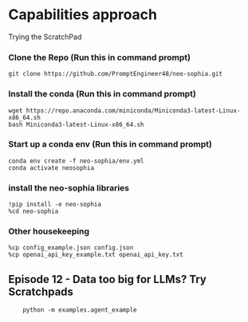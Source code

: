 # Capabilities approach
Trying the ScratchPad


### Clone the Repo (Run this in command prompt)
    git clone https://github.com/PromptEngineer48/neo-sophia.git

### Install the conda (Run this in command prompt)
    wget https://repo.anaconda.com/miniconda/Miniconda3-latest-Linux-x86_64.sh
    bash Miniconda3-latest-Linux-x86_64.sh

### Start up a conda env (Run this in command prompt)
    conda env create -f neo-sophia/env.yml
    conda activate neosophia
    
### install the neo-sophia libraries
    !pip install -e neo-sophia
    %cd neo-sophia
### Other housekeeping
    %cp config_example.json config.json
    %cp openai_api_key_example.txt openai_api_key.txt


## Episode 12 - Data too big for LLMs? Try Scratchpads
````
    python -m examples.agent_example

````

